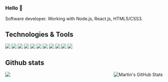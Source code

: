 ### Hello 👋
<!--
[3]: https://www.linkedin.com/in/gabrielr-santos/
 You can find me [![linkedin](https://cloud.githubusercontent.com/assets/17016297/18839848/0fc7e74e-83d2-11e6-8c6a-277fc9d6e067.png)][3]
-->

Software developer. Working with Node.js, React.js, HTML5/CSS3.
  
## Technologies & Tools

![](https://img.shields.io/badge/OS-Linux-informational?style=flat&logo=linux&logoColor=white&color=2bbc8a)
![](https://img.shields.io/badge/OS-Windows-informational?style=flat&logo=windows&logoColor=white&color=2bbc8a)
![](https://img.shields.io/badge/Data-MySQL-informational?style=flat&logo=mysql&logoColor=white&color=2bbc8a)
![](https://img.shields.io/badge/Data-MongoDB-informational?style=flat&logo=mongodb&logoColor=white&color=2bbc8a)
![](https://img.shields.io/badge/Code-JavaScript-informational?style=flat&logo=javascript&logoColor=white&color=2bbc8a)
![](https://img.shields.io/badge/Code-Node.js-informational?style=flat&logo=node.js&logoColor=white&color=2bbc8a)
![](https://img.shields.io/badge/Code-React.js-informational?style=flat&logo=react&logoColor=white&color=2bbc8a)
![](https://img.shields.io/badge/Code-HTML5-informational?style=flat&logo=html5&logoColor=white&color=2bbc8a)
![](https://img.shields.io/badge/Code-CSS3-informational?style=flat&logo=css3&logoColor=white&color=2bbc8a)
![](https://img.shields.io/badge/Editor-VSCode-informational?style=flat&logo=visualstudiocode&logoColor=white&color=2bbc8a)
![](https://img.shields.io/badge/Shell-Bash-informational?style=flat&logo=gnu-bash&logoColor=white&color=2bbc8a)

## Github stats

<a href="https://github.com/gabrielrs1">
  <img align="left" src="https://github-readme-stats.vercel.app/api/top-langs/?username=gabrielrs1&layout=compact&&title_color=ffffff&text_color=c9cacc&icon_color=2bbc8a&bg_color=1d1f21&langs_count=4" />
</a>

<a href="https://github.com/gabrielrs1">
  <img align="right" src="https://github-readme-stats.vercel.app/api?username=gabrielrs1&show_icons=true&line_height=27&count_private=true&title_color=ffffff&text_color=c9cacc&icon_color=2bbc8a&bg_color=1d1f21" alt="Martin's GitHub Stats" />
</a>
